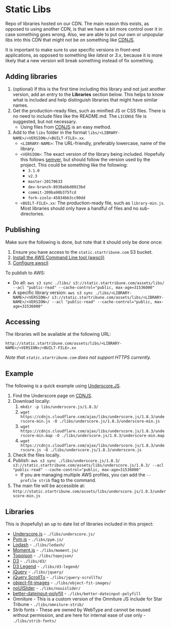 # Static Libs

Repo of libraries hosted on our CDN. The main reason this exists, as opposed to using another CDN, is that we have a bit more control over it in case something goes wrong. Also, we are able to put our own or unpopular libs into this CDN that might not be on something like [CDNJS](https://cdnjs.com/).

It is important to make sure to use specific versions in front-end applications, as opposed to something like _latest_ or _3.x_, because it is more likely that a new version will break something instead of fix something.

## Adding libraries

1. (optional) If this is the first time including this library and not just another version, add an entry to the **Libraries** section below. This helps to know what is included and help distinguish libraries that might have similar names.
1. Get the production-ready files, such as minified JS or CSS files. There is no need to include files like the README.md. The `LICENSE` file is suggested, but not necessary.
   * Using files from [CDNJS](https://cdnjs.com/) is an easy method.
1. Add to the `libs` folder in the format `libs/<LIBRARY-NAME>/<VERSION>/<BUILT-FILE>.xx`.
   * `<LIBRARY-NAME>`: The URL-friendly, preferably lowercase, name of the library.
   * `<VERSION>`: The exact version of the library being included. Hopefully this follows [semver](http://semver.org/), but should follow the version used by the project. This could be something like the following:
     * `3.1.0`
     * `v2.3`
     * `master-20170633`
     * `dev-branch-8938abbd0923bd`
     * `commit-209ba98b375fcd`
     * `fork-zzolo-45834bb3cc90dd`
   * `<BUILT-FILE>.xx`: The production-ready file, such as `library-min.js`. Most libraries should only have a handful of files and no sub-directories.

## Publishing

Make sure the following is done, but note that it should only be done once:

1. Ensure you have access to the `static.startribune.com` S3 bucket.
1. [Install the AWS Command Line tool (awscli)](http://docs.aws.amazon.com/cli/latest/userguide/installing.html)
1. [Configure awscli](http://docs.aws.amazon.com/cli/latest/userguide/cli-chap-getting-started.html)

To publish to AWS:

* Do all: `aws s3 sync ./libs/ s3://static.startribune.com/assets/libs/ --acl "public-read" --cache-control="public, max-age=31536000"`
* A specific library version: `aws s3 sync ./libs/<LIBRARY-NAME>/<VERSION>/ s3://static.startribune.com/assets/libs/<LIBRARY-NAME>/<VERSION>/ --acl "public-read" --cache-control="public, max-age=31536000"`

## Accessing

The libraries will be available at the following URL:

    http://static.startribune.com/assets/libs/<LIBRARY-NAME>/<VERSION>/<BUILT-FILE>.xx

_Note that `static.startribune.com` does not support HTTPS currently._

## Example

The following is a quick example using [Underscore.JS](http://underscorejs.org/).

1. Find the Underscore page on [CDNJS](https://cdnjs.com/libraries/underscore.js).
1. Download locally:
   1. `mkdir -p libs/underscore.js/1.8.3/`
   1. `wget https://cdnjs.cloudflare.com/ajax/libs/underscore.js/1.8.3/underscore-min.js -O ./libs/underscore.js/1.8.3/underscore-min.js`
   1. `wget https://cdnjs.cloudflare.com/ajax/libs/underscore.js/1.8.3/underscore-min.map -O ./libs/underscore.js/1.8.3/underscore-min.map`
   1. `wget https://cdnjs.cloudflare.com/ajax/libs/underscore.js/1.8.3/underscore.js -O ./libs/underscore.js/1.8.3/underscore.js`
1. Check the files locally.
1. Publish: `aws s3 sync ./libs/underscore.js/1.8.3/ s3://static.startribune.com/assets/libs/underscore.js/1.8.3/ --acl "public-read" --cache-control="public, max-age=31536000"`
   * If you are managing multiple AWS profiles, you can add the `--profile strib` flag to the command.
1. The main file will be accessible at: `http://static.startribune.com/assets/libs/underscore.js/1.8.3/underscore-min.js`

## Libraries

This is (hopefully) an up to date list of libraries included in this project:

* [Underscore.js](http://underscorejs.org/) - `./libs/underscore.js/`
* [Pym.js](http://blog.apps.npr.org/pym.js/) - `./libs/pym.js/`
* [Lodash](https://lodash.com/) - `./libs/lodash/`
* [Moment.js](https://momentjs.com/) - `./libs/moment.js/`
* [Topojson](https://github.com/topojson/topojson) - `./libs/topojson/`
* [D3](https://d3js.org/) - `./libs/d3/`
* [D3 Legend](http://d3-legend.susielu.com/) - `./libs/d3-legend/`
* [jQuery](https://jquery.com/) - `./libs/jquery/`
* [jQuery ScrollTo](https://github.com/flesler/jquery.scrollTo) - `./libs/jquery-scrollTo/`
* [object-fit-images](https://www.npmjs.com/package/object-fit-images) - `./libs/object-fit-images/`
* [noUISlider](https://refreshless.com/nouislider/) - `./libs/nouislider/`
* [better-dateinput-polyfill](https://github.com/chemerisuk/better-dateinput-polyfill) - `./libs/better-dateinput-polyfill`
* Omniture - This is a custom version of the Omniture JS include for Star Tribune - `./libs/omniture-strib/`
* Strib fonts - These are owned by WebType and cannot be reused without permission, and are here for internal ease of use only - `./libs/strib-fonts/`
